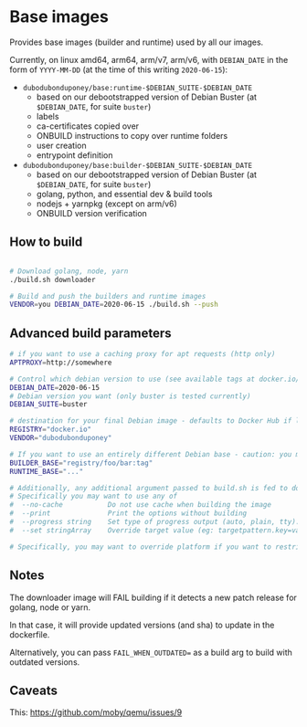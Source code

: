 # Base images

Provides base images (builder and runtime) used by all our images.

Currently, on linux amd64, arm64, arm/v7, arm/v6, with `DEBIAN_DATE` in the form of `YYYY-MM-DD` (at the time of this writing `2020-06-15`):

 * `dubodubonduponey/base:runtime-$DEBIAN_SUITE-$DEBIAN_DATE`
    * based on our debootstrapped version of Debian Buster (at `$DEBIAN_DATE`, for suite `buster`)
    * labels
    * ca-certificates copied over
    * ONBUILD instructions to copy over runtime folders
    * user creation
    * entrypoint definition
 * `dubodubonduponey/base:builder-$DEBIAN_SUITE-$DEBIAN_DATE`
    * based on our debootstrapped version of Debian Buster (at `$DEBIAN_DATE`, for suite `buster`)
    * golang, python, and essential dev & build tools
    * nodejs + yarnpkg (except on arm/v6)
    * ONBUILD version verification

## How to build

```bash

# Download golang, node, yarn
./build.sh downloader

# Build and push the builders and runtime images
VENDOR=you DEBIAN_DATE=2020-06-15 ./build.sh --push
```

## Advanced build parameters

```bash
# if you want to use a caching proxy for apt requests (http only)
APTPROXY=http://somewhere

# Control which debian version to use (see available tags at docker.io/dubodubonduponey/debian)
DEBIAN_DATE=2020-06-15
# Debian version you want (only buster is tested currently)
DEBIAN_SUITE=buster

# destination for your final Debian image - defaults to Docker Hub if left unspecified
REGISTRY="docker.io"
VENDOR="dubodubonduponey"

# If you want to use an entirely different Debian base - caution: you may have to adjust version inside the dockerfile as well as this might break!
BUILDER_BASE="registry/foo/bar:tag"
RUNTIME_BASE="..."

# Additionally, any additional argument passed to build.sh is fed to docker buildx bake.
# Specifically you may want to use any of
#  --no-cache           Do not use cache when building the image
#  --print              Print the options without building
#  --progress string    Set type of progress output (auto, plain, tty). Use plain to show container output (default "auto")
#  --set stringArray    Override target value (eg: targetpattern.key=value)

# Specifically, you may want to override platform if you want to restrict building to a subset of supported platforms.
```

## Notes

The downloader image will FAIL building if it detects a new patch release for golang, node or yarn.

In that case, it will provide updated versions (and sha) to update in the dockerfile.

Alternatively, you can pass `FAIL_WHEN_OUTDATED=` as a build arg to build with outdated versions.

## Caveats

This: https://github.com/moby/qemu/issues/9
